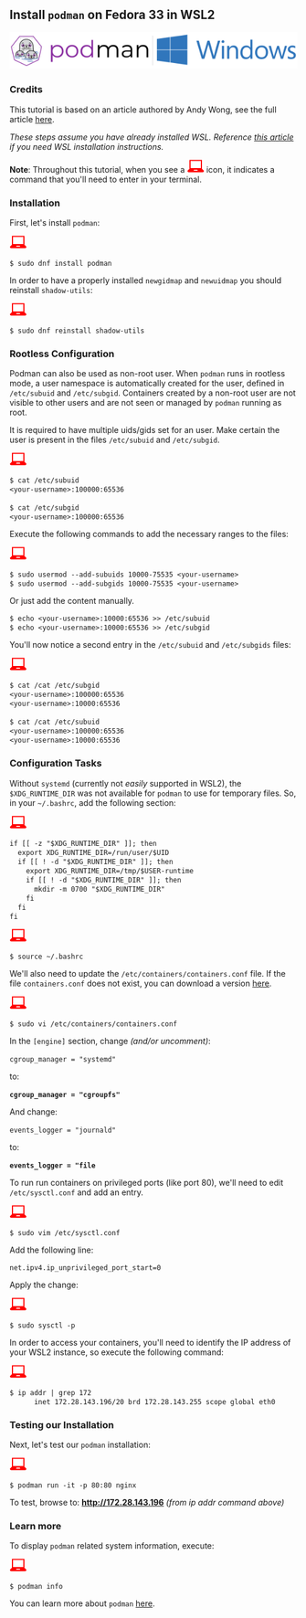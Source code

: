 ## Install `podman` on Fedora 33 in WSL2

![](images/podman-windows.png)

### Credits
This tutorial is based on an article authored by Andy Wong, see the full article [here](https://oldgitops.medium.com/setting-up-podman-on-wsl2-in-windows-10-be2991c2d443).

*These steps assume you have already installed WSL.  Reference [this article](https://docs.microsoft.com/en-us/windows/wsl/install-win10) if you need WSL installation instructions.*


**Note**: Throughout this tutorial, when you see a ![red computer](images/userinput.png) icon, it indicates a command that you'll need to enter in your terminal. 

### Installation

First, let's install `podman`:

![red computer](images/userinput.png)

```
$ sudo dnf install podman
```
In order to have a properly installed `newgidmap` and `newuidmap` you should reinstall `shadow-utils`:

![red computer](images/userinput.png)

```
$ sudo dnf reinstall shadow-utils
```

### Rootless Configuration

Podman can also be used as non-root user. When `podman` runs in rootless mode, a user namespace is automatically created for the user, defined in `/etc/subuid` and `/etc/subgid`.  Containers created by a non-root user are not visible to other users and are not seen or managed by `podman` running as root.

It is required to have multiple uids/gids set for an user. Make certain the user is present in the files `/etc/subuid` and `/etc/subgid`. 

![red computer](images/userinput.png)

```
$ cat /etc/subuid
<your-username>:100000:65536

$ cat /etc/subgid
<your-username>:100000:65536
```

Execute the following commands to add the necessary ranges to the files:

![red computer](images/userinput.png)

```
$ sudo usermod --add-subuids 10000-75535 <your-username>
$ sudo usermod --add-subgids 10000-75535 <your-username>
```

Or just add the content manually.

```
$ echo <your-username>:10000:65536 >> /etc/subuid
$ echo <your-username>:10000:65536 >> /etc/subgid
```

You'll now notice a second entry in the `/etc/subuid` and `/etc/subgids` files:

![red computer](images/userinput.png)

```
$ cat /cat /etc/subgid
<your-username>:100000:65536
<your-username>:10000:65536

$ cat /cat /etc/subuid
<your-username>:100000:65536
<your-username>:10000:65536
```

### Configuration Tasks

Without `systemd` (currently not *easily* supported in WSL2), the `$XDG_RUNTIME_DIR` was not available for `podman` to use for temporary files.  So, in your `~/.bashrc`, add the following section:

![red computer](images/userinput.png)

```
if [[ -z "$XDG_RUNTIME_DIR" ]]; then
  export XDG_RUNTIME_DIR=/run/user/$UID
  if [[ ! -d "$XDG_RUNTIME_DIR" ]]; then
    export XDG_RUNTIME_DIR=/tmp/$USER-runtime
    if [[ ! -d "$XDG_RUNTIME_DIR" ]]; then
      mkdir -m 0700 "$XDG_RUNTIME_DIR"
    fi
  fi
fi
```

![red computer](images/userinput.png)

```
$ source ~/.bashrc
```


We'll also need to update the `/etc/containers/containers.conf` file. If the file `containers.conf` does not exist, you can download a version [here](https://github.com/containers/common/blob/master/pkg/config/containers.conf).

![red computer](images/userinput.png)

```
$ sudo vi /etc/containers/containers.conf
```

In the `[engine]` section, change *(and/or uncomment)*:

`cgroup_manager = "systemd"`

to:

**`cgroup_manager = "cgroupfs"`**

And change:

`events_logger = "journald"`

to:

**`events_logger = "file`**

To run run containers on privileged ports (like port 80), we'll need to edit `/etc/sysctl.conf` and add an entry.

![red computer](images/userinput.png)

```
$ sudo vim /etc/sysctl.conf
```

Add the following line:

```
net.ipv4.ip_unprivileged_port_start=0
```

Apply the change:

![red computer](images/userinput.png)

```
$ sudo sysctl -p
```

In order to access your containers, you'll need to identify the IP address of your WSL2 instance, so execute the following command:

![red computer](images/userinput.png)

```
$ ip addr | grep 172
      inet 172.28.143.196/20 brd 172.28.143.255 scope global eth0
```

### Testing our Installation

Next, let's test our `podman` installation:

![red computer](images/userinput.png)

```
$ podman run -it -p 80:80 nginx
```

To test, browse to: **http://172.28.143.196** *(from ip addr command above)*


### Learn more

To display `podman` related system information, execute:

![red computer](images/userinput.png)

```
$ podman info
```

You can learn more about `podman` [here](http://docs.podman.io/en/latest/).